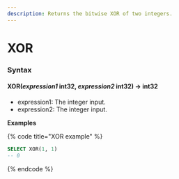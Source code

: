 ```yaml
---
description: Returns the bitwise XOR of two integers.
---
```


# XOR

### Syntax <a href="#syntax" id="syntax"></a>

#### XOR(_expression1_ int32, _expression2_ int32) → int32 <a href="#xorexpression1-int32-expression2-int32--int32" id="xorexpression1-int32-expression2-int32--int32"></a>

* expression1: The integer input.
* expression2: The integer input.

**Examples**

{% code title="XOR example" %}
```sql
SELECT XOR(1, 1)
-- 0
```
{% endcode %}
